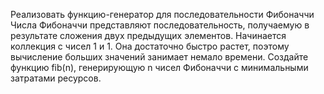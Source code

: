 Реализовать функцию-генератор для последовательности Фибоначчи
Числа Фибоначчи представляют последовательность, получаемую в результате сложения двух предыдущих элементов.  Начинается коллекция с чисел 1 и 1. Она достаточно быстро растет, поэтому вычисление больших значений занимает немало времени. 
Создайте функцию fib(n), генерирующую n чисел Фибоначчи с минимальными затратами ресурсов.